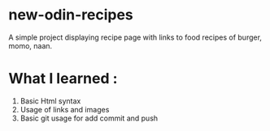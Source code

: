 # new-odin-recipes
A simple project displaying recipe page with links to food recipes of burger, momo, naan.

# What I learned : 
1. Basic Html syntax
2. Usage of links and images
3. Basic git usage for add commit and push